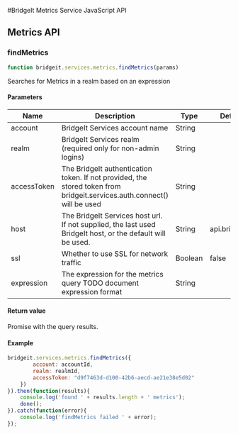 #BridgeIt Metrics Service JavaScript API

## Metrics API

### findMetrics

```javascript
function bridgeit.services.metrics.findMetrics(params)
```

Searches for Metrics in a realm based on an expression

#### Parameters

| Name | Description | Type | Default | Required |
| ---- | ----------- | ---- | ------- | -------- |
| account | BridgeIt Services account name | String | | true |
| realm | BridgeIt Services realm (required only for non-admin logins) | String | | false |
| accessToken | The BridgeIt authentication token. If not provided, the stored token from bridgeit.services.auth.connect() will be used | String | | false |
| host | The BridgeIt Services host url. If not supplied, the last used BridgeIt host, or the default will be used. | String | api.bridgeit.io | false |
| ssl | Whether to use SSL for network traffic | Boolean | false | false |
| expression | The expression for the metrics query TODO document expression format | String |  | false |

#### Return value

Promise with the query results.

#### Example

```javascript
bridgeit.services.metrics.findMetrics({
		account: accountId,
		realm: realmId,
		accessToken: "d9f7463d-d100-42b6-aecd-ae21e38e5d02"
	})
}).then(function(results){
	console.log('found ' + results.length + ' metrics');
	done();
}).catch(function(error){
	console.log('findMetrics failed ' + error);
});
```